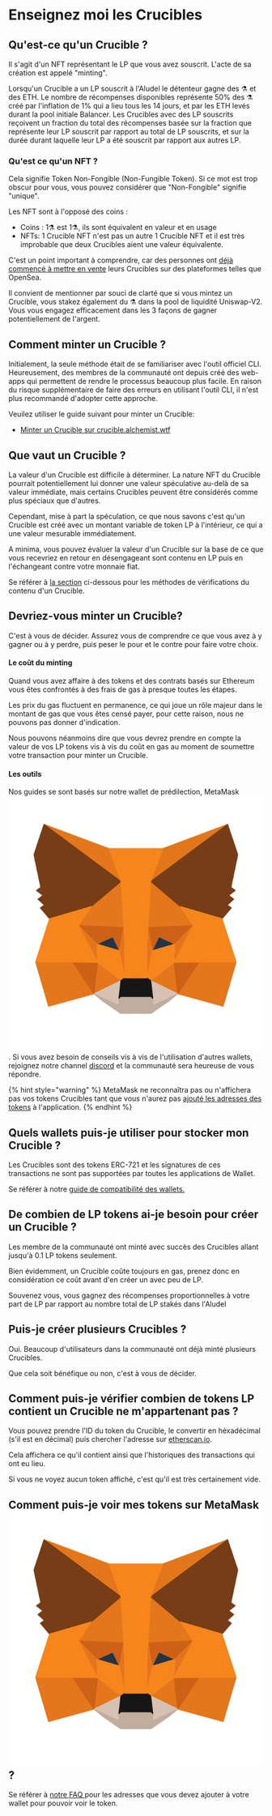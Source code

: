 # Enseignez moi les Crucibles

## Qu'est-ce qu'un Crucible ?

Il s'agit d'un NFT représentant le LP que vous avez souscrit. L'acte de sa création est appelé "minting".

Lorsqu'un Crucible a un LP souscrit à l'Aludel le détenteur gagne des ⚗️ et des ETH. Le nombre de récompenses disponibles représente 50% des ⚗️ créé par l'inflation de 1% qui a lieu tous les 14 jours, et par les ETH levés durant la pool initiale Balancer. Les Crucibles avec des LP souscrits reçoivent un fraction du total des récompenses basée sur la fraction que représente leur LP souscrit par rapport au total de LP souscrits, et sur la durée durant laquelle leur LP a été souscrit par rapport aux autres LP.

### Qu'est ce qu'un NFT ?

Cela signifie Token Non-Fongible \(Non-Fungible Token\). Si ce mot est trop obscur pour vous, vous pouvez considérer que "Non-Fongible" signifie "unique".

Les NFT sont à l'opposé des coins :

* Coins : 1⚗️ est 1⚗️, ils sont équivalent en valeur et en usage
* NFTs: 1 Crucible NFT n'est pas un autre 1 Crucible NFT et il est très improbable que deux Crucibles aient une valeur équivalente.

C'est un point important à comprendre, car des personnes ont [déjà commencé à mettre en vente](https://opensea.io/assets/0x54e0395cfb4f39bef66dbcd5bd93cca4e9273d56/620479970925497750675476517677400441094103376596) leurs Crucibles sur des plateformes telles que OpenSea.

Il convient de mentionner par souci de clarté que si vous mintez un Crucible, vous stakez également du ⚗️ dans la pool de liquidité Uniswap-V2. Vous vous engagez efficacement dans les 3 façons de gagner potentiellement de l'argent.

## Comment minter un Crucible ?

Initialement, la seule méthode était de se familiariser avec l'outil officiel CLI. Heureusement, des membres de la communauté ont depuis créé des web-apps qui permettent de rendre le processus beaucoup plus facile. En raison du risque supplémentaire de faire des erreurs en utilisant l'outil CLI, il n'est plus recommandé d'adopter cette approche.

Veuilez utiliser le guide suivant pour minter un Crucible:

* [Minter un Crucible sur crucible.alchemist.wtf](guides-crucible.alchemist.wtf/)

## Que vaut un Crucible ?

La valeur d'un Crucible est difficile à déterminer. La nature NFT du Crucible pourrait potentiellement lui donner une valeur spéculative au-delà de sa valeur immédiate, mais certains Crucibles peuvent être considérés comme plus spéciaux que d'autres.

Cependant, mise à part la spéculation, ce que nous savons c'est qu'un Crucible est créé avec un montant variable de token LP à l'intérieur, ce qui a une valeur mesurable immédiatement.

A minima, vous pouvez évaluer la valeur d'un Crucible sur la base de ce que vous recevriez en retour en désengageant sont contenu en LP puis en l'échangeant contre votre monnaie fiat.

Se référer à [la section](teach-me-about-crucibles.md#how-can-i-check-how-many-lp-tokens-someone-elses-crucible-is-worth) ci-dessous pour les méthodes de vérifications du contenu d'un Crucible.

## Devriez-vous minter un Crucible?

C'est à vous de décider. Assurez vous de comprendre ce que vous avez à y gagner ou à y perdre, puis peser le pour et le contre pour faire votre choix.

#### Le coût du minting

Quand vous avez affaire à des tokens et des contrats basés sur Ethereum vous êtes confrontés à des frais de gas à presque toutes les étapes.

Les prix du gas fluctuent en permanence, ce qui joue un rôle majeur dans le montant de gas que vous êtes censé payer, pour cette raison, nous ne pouvons pas donner d'indication.

Nous pouvons néanmoins dire que vous devrez prendre en compte la valeur de vos LP tokens vis à vis du coût en gas au moment de soumettre votre transaction pour minter un Crucible.

#### Les outils

Nos guides se sont basés sur notre wallet de prédilection, MetaMask ![](../.gitbook/assets/metamask-fox.svg). Si vous avez besoin de conseils vis à vis de l'utilisation d'autres wallets, rejoignez notre channel [discord](http://discord.alchemist.wtf) et la communauté sera heureuse de vous répondre.

{% hint style="warning" %}
MetaMask ne reconnaîtra pas ou n'affichera pas vos tokens Crucibles tant que vous n'aurez pas [ajouté les adresses des tokens](faq.md#why-cant-i-see-my-mist-in-my-wallet) à l'application. 
{% endhint %}

## Quels wallets puis-je utiliser pour stocker mon Crucible ?

Les Crucibles sont des tokens ERC-721 et les signatures de ces transactions ne sont pas supportées par toutes les applications de Wallet.

Se référer à notre [guide de compatibilité des wallets.](wallet-compatibility.md)

##  De combien de LP tokens ai-je besoin pour créer un Crucible ?

Les membre de la communauté ont minté avec succès des Crucibles allant jusqu'à 0.1 LP tokens seulement.

Bien évidemment, un Crucible coûte toujours en gas, prenez donc en considération ce coût avant d'en créer un avec peu de LP.

Souvenez vous, vous gagnez des récompenses proportionnelles à votre part de LP par rapport au nombre total de LP stakés dans l'Aludel

## Puis-je créer plusieurs Crucibles ?

Oui. Beaucoup d'utilisateurs dans la communauté ont déjà minté plusieurs Crucibles.

Que cela soit bénéfique ou non, c'est à vous de décider.

## Comment puis-je vérifier combien de tokens LP contient un Crucible ne m'appartenant pas ?

Vous pouvez prendre l'ID du token du Crucible, le convertir en héxadécimal \(s'il est en décimal\) puis chercher l'adresse sur [etherscan.io](https://etherscan.io).

Cela affichera ce qu'il contient ainsi que l'historiques des transactions qui ont eu lieu.

Si vous ne voyez aucun token affiché, c'est qu'il est très certainement vide.

## Comment puis-je voir mes tokens sur MetaMask ![](../.gitbook/assets/metamask-fox.svg) ?

Se référer à [notre FAQ ](faq.md#why-cant-i-see-my-mist-in-my-wallet)pour les adresses que vous devez ajouter à votre wallet pour pouvoir voir le token.

